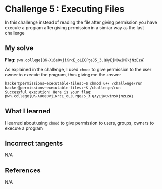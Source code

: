 # Challenge 5 : Executing Files 
In this challenge instead of reading the file after giving permission you have execute a program after giving permission in a similar way as the last challenge

## My solve
**Flag:** `pwn.college{QK-Xu6e0vjiKrcE_oLECPgeJ5_3.QXyEjN0wiM5kjNzEzW}`

As explained in the challenge, I used `chmod` to give permission to the user owner to execute the program, thus giving me the answer
```
hacker@permissions~executable-files:~$ chmod u+x /challenge/run
hacker@permissions~executable-files:~$ /challenge/run
Successful execution! Here is your flag:
pwn.college{QK-Xu6e0vjiKrcE_oLECPgeJ5_3.QXyEjN0wiM5kjNzEzW}
```

## What I learned 
I learned about using `chmod` to give permission to users, groups, owners to execute a program

## Incorrect tangents 
N/A

## References 
N/A

